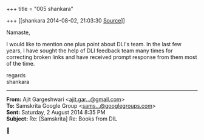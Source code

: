 +++
title = "005 shankara"

+++
[[shankara	2014-08-02, 21:03:30 [Source](https://groups.google.com/g/samskrita/c/Ql_GSm3Yaoo)]]



Namaste,

  

I would like to mention one plus point about DLI's team. In the last few years, I have sought the help of DLI feedback team many times for correcting broken links and have received prompt response from them most of the time.



regards  
shankara  

------------------------------------------------------------------------

**From:** Ajit Gargeshwari \<[ajit.gar...@gmail.com]()\>  
**To:** Samskrita Google Group \<[sams...@googlegroups.com]()\>  
**Sent:** Saturday, 2 August 2014 8:35 PM  
**Subject:** Re: \[Samskrita\] Re: Books from DIL  



